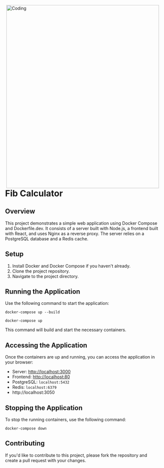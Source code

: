 <!DOCTYPE html>
<body>
  <img align="right" alt="Coding" width="500" height="600" src="https://i.imgur.com/TRaFPEj.png"> 

  <h1>Fib Calculator</h1>

  <h2>Overview</h2>
  <p>
    This project demonstrates a simple web application using Docker Compose and Dockerfile.dev. It consists of a server built with Node.js, a frontend built with React, and uses Nginx as a reverse proxy. The server relies on a PostgreSQL database and a Redis cache.
  </p>

  <h2>Setup</h2>
  <ol>
    <li>Install Docker and Docker Compose if you haven't already.</li>
    <li>Clone the project repository.</li>
    <li>Navigate to the project directory.</li>
  </ol>

  <h2>Running the Application</h2>
  <p>Use the following command to start the application:</p>
  <pre><code>docker-compose up --build</code></pre>
  <pre><code>docker-compose up</code></pre>
  
  <p>This command will build and start the necessary containers.</p>

  <h2>Accessing the Application</h2>
  <p>Once the containers are up and running, you can access the application in your browser:</p>
  <ul>
    <li>Server: <a href="http://localhost:3000">http://localhost:3000</a></li>
    <li>Frontend: <a href="http://localhost:80">http://localhost:80</a></li>
    <li>PostgreSQL: <code>localhost:5432</code></li>
    <li>Redis: <code>localhost:6379</code></li>
    <li>http://localhost:3050</code></li>
  </ul>

  <h2>Stopping the Application</h2>
  <p>To stop the running containers, use the following command:</p>
  <pre><code>docker-compose down</code></pre>

  <h2>Contributing</h2>
  <p>
    If you'd like to contribute to this project, please fork the repository and create a pull request with your changes.
  </p>

</body>
</html>
